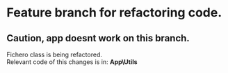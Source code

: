 # Feature branch for refactoring code.
## Caution, app doesnt work on this branch.

Fichero class is being refactored.<br>
Relevant code of this changes is in:  **App\Utils**
